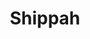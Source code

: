 ---
title: Shippah
description: Shippah was a project which strived to improve a previously created project. The original project was done using a SQL database and a server we switched this to a website hosted using github pages and FireBase to imitate a backend. We also provided functionality to upload images. The idea of Shippah was to allow friends to casually "ship" together relationships as a joke. The gh-pages branch uses FireBase and the master branch uses Flask and SQLALchemy.
website: https://naitian.github.io/shippah
github: https://github.com/naitian/shippah 
---
